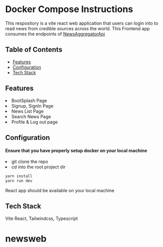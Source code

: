 # Docker Compose Instructions
This respository is a vite react web application that users can login into to read news from credible sources across the world. This Frontend app consumes the endpoints of <a href="https://github.com/gude1/NewsAggergatorApi">NewsAggregatorApi</a>

## Table of Contents
* [Features](#Features)
* [Configuration](#Configuration)
* [Tech Stack](#Tech%Stack)

## Features
<li>BootSplash Page</li>
<li> Signup, SignIn Page</li>
<li>News List Page</li>
<li>Search News Page</li>
<li>Profile & Log out page</li>

## Configuration
<h4>Ensure that you have properly setup docker on your local machine</h4>
<li>git clone the repo</li>
<li>cd into the root project dir </li>

```bash
yarn install
yarn run dev
```
React app should be available on your local machine

## Tech Stack
Vite React, Tailwindcss, Typescript

# newsweb
